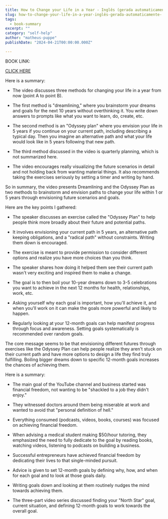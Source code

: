 ```yaml
---
title: How to Change your Life in a Year - Inglês (gerada automaticamente)
slug: how-to-change-your-life-in-a-year-inglês-gerada-automaticamente-
tags: 
  - book-summary
excerpt: ""
category: "self-help"
author: "matheus-puppe"
publishDate: "2024-04-21T00:00:00.000Z"

---
```


BOOK LINK:

[CLICK HERE](https://www.amazon.com/gp/search?ie=UTF8&tag=matheuspupp0a-20&linkCode=ur2&linkId=4410b525877ab397377c2b5e60711c1a&camp=1789&creative=9325&index=books&keywords=how-to-change-your-life-in-a-year-inglês-gerada-automaticamente-)



 Here is a summary:

- The video discusses three methods for changing your life in a year from now (point A to point B).

- The first method is "dreamlining," where you brainstorm your dreams and goals for the next 10 years without overthinking it. You write down answers to prompts like what you want to learn, do, create, etc. 

- The second method is an "Odyssey plan" where you envision your life in 5 years if you continue on your current path, including describing a typical day. Then you imagine an alternative path and what your life would look like in 5 years following that new path.

- The third method discussed in the video is quarterly planning, which is not summarized here.

- The video encourages really visualizing the future scenarios in detail and not holding back from wanting material things. It also recommends taking the exercises seriously by setting a timer and writing by hand.

So in summary, the video presents Dreamlining and the Odyssey Plan as two methods to brainstorm and envision paths to change your life within 1 or 5 years through envisioning future scenarios and goals.

 Here are the key points I gathered:
- The speaker discusses an exercise called the "Odyssey Plan" to help people think more broadly about their future and potential paths.

- It involves envisioning your current path in 5 years, an alternative path keeping obligations, and a "radical path" without constraints. Writing them down is encouraged. 

- The exercise is meant to provide permission to consider different options and realize you have more choices than you think.

- The speaker shares how doing it helped them see their current path wasn't very exciting and inspired them to make a change.

- The goal is to then boil your 10-year dreams down to 3-5 celebrations you want to achieve in the next 12 months for health, relationships, work, etc. 

- Asking yourself why each goal is important, how you'll achieve it, and when you'll work on it can make the goals more powerful and likely to happen. 

- Regularly looking at your 12-month goals can help manifest progress through focus and awareness. Setting goals systematically is recommended over random goals.

The core message seems to be that envisioning different futures through exercises like the Odyssey Plan can help people realize they aren't stuck on their current path and have more options to design a life they find truly fulfilling. Boiling bigger dreams down to specific 12-month goals increases the chances of achieving them.

 Here is a summary:

- The main goal of the YouTube channel and business started was financial freedom, not wanting to be "shackled to a job they didn't enjoy." 

- They witnessed doctors around them being miserable at work and wanted to avoid that "personal definition of hell."

- Everything consumed (podcasts, videos, books, courses) was focused on achieving financial freedom. 

- When advising a medical student making $50/hour tutoring, they emphasized the need to fully dedicate to the goal by reading books, watching videos, listening to podcasts on building a business.

- Successful entrepreneurs have achieved financial freedom by dedicating their lives to that single-minded pursuit. 

- Advice is given to set 12-month goals by defining why, how, and when for each goal and to look at those goals daily. 

- Writing goals down and looking at them routinely nudges the mind towards achieving them. 

- The three-part video series discussed finding your "North Star" goal, current situation, and defining 12-month goals to work towards the overall goal.